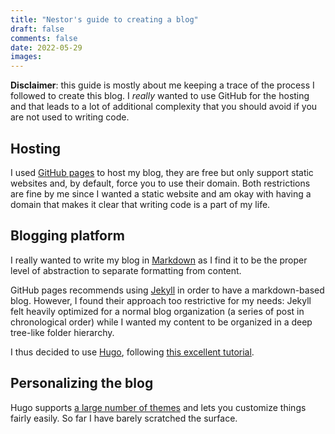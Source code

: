 ```yaml
---
title: "Nestor's guide to creating a blog"
draft: false
comments: false
date: 2022-05-29
images:
---
```


**Disclaimer**: this guide is mostly about me keeping a trace of the process I followed to create this blog.
I *really* wanted to use GitHub for the hosting and that leads to a lot of additional complexity that you should avoid if you are not used to writing code.

## Hosting

I used [GitHub pages](https://pages.github.com/) to host my blog, they are free but only support static websites and, by default, force you to use their domain.
Both restrictions are fine by me since I wanted a static website and am okay with having a domain that makes it clear that writing code is a part of my life.

## Blogging platform

I really wanted to write my blog in [Markdown](https://www.markdownguide.org/) as I find it to be the proper level of abstraction to separate formatting from content.

GitHub pages recommends using [Jekyll](https://jekyllrb.com/) in order to have a markdown-based blog.
However, I found their approach too restrictive for my needs: Jekyll felt heavily optimized for a normal blog organization (a series of post in chronological order) while I wanted my content to be organized in a deep tree-like folder hierarchy.

I thus decided to use [Hugo](https://gohugo.io/), following [this excellent tutorial](https://4bes.nl/2021/08/29/create-a-website-with-hugo-and-github-pages/).

## Personalizing the blog

Hugo supports [a large number of themes](https://themes.gohugo.io/) and lets you customize things fairly easily.
So far I have barely scratched the surface.
